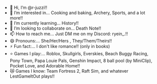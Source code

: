 - 👋 Hi, I’m @r-juzzi!!
- 👀 I’m interested in... Cooking and baking, Archery, Sports, and a lot more!!
- 🌱 I’m currently learning... History!!
- 💞️ I’m looking to collaborate on... Death Note!!
- 📫 How to reach me... Just DM me on my Discord: ryein_.!!
- 😄 Pronouns:... She/Her/Hers , They/Them/Theirs!!
- ⚡ Fun fact:... I don't like romance!! (only in books)
- ⭐ Games I play:... Roblox, Skullgirls, Everskies, Beach Buggy Racing, Pony Town, Papa Louie Pals, Genshin Impact, 8 ball pool (by MiniClip), Pocket Love, and Adorable Home!!
- 😿 Games I know: Team Fortress 2, Raft Sim, and whatever LestGameItOut plays!!
